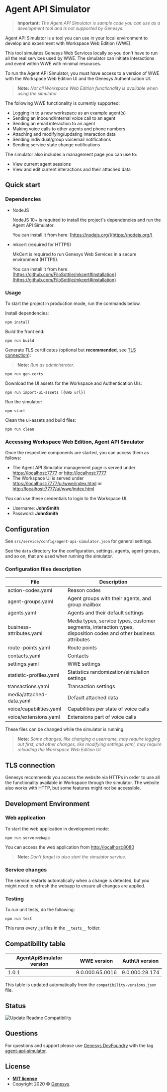 # Agent API Simulator

>**Important:** _The Agent API Simulator is sample code you can use as a development tool and is not supported by Genesys._

Agent API Simulator is a tool you can use in your local environment to develop and experiment with Workspace Web Edition (WWE).

This tool simulates Genesys Web Services locally so you don't have to run all the real services used by WWE. The simulator can initiate interactions and event within WWE with minimal resources.

To run the Agent API Simulator, you must have access to a version of WWE with the Workspace Web Edition UI and the Genesys Authentication UI.

>**Note:** _Not all Workspace Web Edition functionality is available when using the simulator._

The following WWE functionality is currently supported:

- Logging in to a new workspace as an example agent(s)
- Sending an inbound/internal voice call to an agent
- Sending an email interaction to an agent
- Making voice calls to other agents and phone numbers
- Attaching and modifying/updating interaction data
- Sending individual/group voicemail notifications
- Sending service state change notifications

The simulator also includes a management page you can use to:

- View current agent sessions
- View and edit current interactions and their attached data

## Quick start

### Dependencies

- NodeJS

    NodeJS 10+ is required to install the project's dependencies and run the Agent API Simulator.

    You can install it from here: [https://nodejs.org/](https://nodejs.org/)

- mkcert (required for HTTPS)

    MkCert is required to run Genesys Web Services in a secure environment (HTTPS).

    You can install it from here: [https://github.com/FiloSottile/mkcert#installation](https://github.com/FiloSottile/mkcert#installation)

### Usage

To start the project in production mode, run the commands below.

Install dependencies:

```shell
npm install
```

Build the front end:

```shell
npm run build
```

Generate TLS certificates (optional but **recommended**, see [TLS connection](#TLS-connection)):

  >**Note:** _Run as administrator._

```shell
npm run gen-certs
```

Download the UI assets for the Workspace and Authentication UIs:

  ```shell
  npm run import-ui-assets [{GWS url}]
  ```

  Run the simulator:

  ```shell
  npm start
  ```

Clean the ui-assets and build files:

  ```shell
  npm run clean
  ```

### Accessing Workspace Web Edition, Agent API Simulator

Once the respective components are started, you can access them as follows:

- The Agent API Simulator management page is served under [https://localhost:7777](https://localhost:7777) or [http://localhost:7777](http://localhost:7777)
- The Workspace UI is served under [https://localhost:7777/ui/wwe/index.html](https://localhost:7777/ui/wwe/index.html) or [http://localhost:7777/ui/wwe/index.html](http://localhost:7777/ui/wwe/index.html)


You can use these credentials to login to the Workspace UI:

- Username: **JohnSmith**
- Password: **JohnSmith**

## Configuration

See `src/service/config/agent-api-simulator.json` for general settings.

See the `data` directory for the configuration, settings, agents, agent groups, and so on, that are used when running the simulator.

### Configuration files description

| File  | Description |
| ------------- | ------------- |
| action-codes.yaml  | Reason codes  |
| agent-groups.yaml  | Agent groups with their agents, and group mailbox  |
| agents.yaml | Agents and their default settings  |
| business-attributes.yaml  | Media types, service types, customer segments, interaction types, disposition codes and other business attributes |
| route-points.yaml  | Route points |
| contacts.yaml | Contacts |
| settings.yaml  | WWE settings |
| statistic-profiles.yaml  | Statistics randomization/simulation settings |
| transactions.yaml | Transaction settings  |
| media/attached-data.yaml | Default attached data  |
| voice/capabilities.yaml | Capabilities per state of voice calls |
| voice/extensions.yaml | Extensions part of voice calls |

These files can be changed while the simulator is running.

>**Note:** _Some changes, like changing a username, may require logging out first, and other changes, like modifying settings.yaml, may require reloading the Workspace Web Edition UI._

## TLS connection

Genesys recommends you access the website via HTTPs in order to use all the functionality available in Workspace through the simulator. The website also works with HTTP, but some features might not be accessible.

## Development Environment

### Web application

To start the web application in development mode:

  ```shell
  npm run serve:webapp
  ```

You can access the web application from [http://localhost:8080](http://localhost:8080)

>**Note:** _Don't forget to also start the simulator service._

### Service changes

The service restarts automatically when a change is detected, but you might need to refresh the webapp to ensure all changes are applied.

### Testing

To run unit tests, do the following:

  ```shell
  npm run test
  ```

This runs every .js files in the `__tests__` folder.

## Compatibility table

|AgentApiSimulator version|WWE version|AuthUi version|
|---|---|---|
|1.0.1|9.0.000.65.0016|9.0.000.28.174|

This table is updated automatically from the `compatibility-versions.json` file.

## Status

![Update Readme Compatibility](https://github.com/GenesysPureEngage/agent-api-simulator/workflows/Update%20Readme%20Compatibility/badge.svg)

## Questions

For questions and support please use [Genesys DevFoundry](https://developer.genesys.com/) with the tag [agent-api-simulator](https://developer.genesys.com/q2a/tag/agent-api-simulator).

## License

- **[MIT license](http://opensource.org/licenses/mit-license.php)**
- Copyright 2020 © [Genesys](https://www.genesys.com/).
